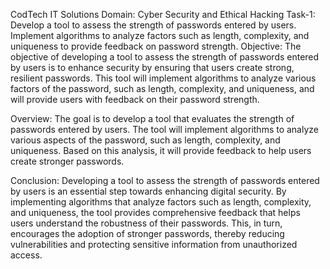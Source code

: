 CodTech IT Solutions
Domain: Cyber Security and Ethical Hacking
Task-1: Develop a tool to assess the strength of passwords entered by users. Implement
algorithms to analyze factors such as length, complexity, and uniqueness to provide
feedback on password strength.
Objective: The objective of developing a tool to assess the strength of passwords entered by users is to enhance security by ensuring that users create strong, resilient passwords. This tool will implement algorithms to analyze various factors of the password, such as length, complexity, and uniqueness, and will provide users with feedback on their password strength. 

Overview: The goal is to develop a tool that evaluates the strength of passwords entered by users. The tool will implement algorithms to analyze various aspects of the password, such as length, complexity, and uniqueness. Based on this analysis, it will provide feedback to help users create stronger passwords.

Conclusion: Developing a tool to assess the strength of passwords entered by users is an essential step towards enhancing digital security. By implementing algorithms that analyze factors such as length, complexity, and uniqueness, the tool provides comprehensive feedback that helps users understand the robustness of their passwords. This, in turn, encourages the adoption of stronger passwords, thereby reducing vulnerabilities and protecting sensitive information from unauthorized access.
